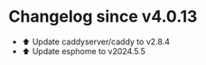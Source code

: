 # Changelog since v4.0.13
- ⬆️ Update caddyserver/caddy to v2.8.4 
- ⬆️ Update esphome to v2024.5.5 
